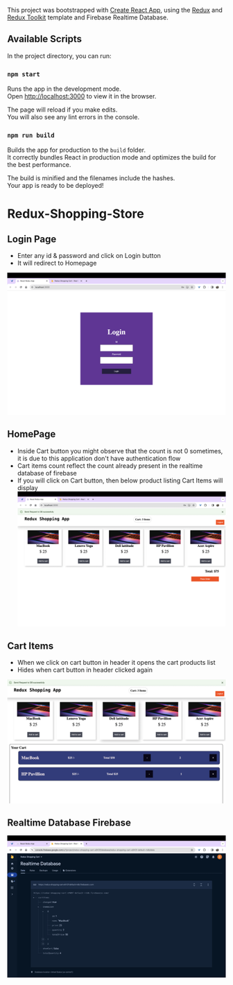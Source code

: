 This project was bootstrapped with [Create React App](https://github.com/facebook/create-react-app), using the [Redux](https://redux.js.org/) and [Redux Toolkit](https://redux-toolkit.js.org/) template and Firebase Realtime Database.

## Available Scripts

In the project directory, you can run:

### `npm start`

Runs the app in the development mode.<br />
Open [http://localhost:3000](http://localhost:3000) to view it in the browser.

The page will reload if you make edits.<br />
You will also see any lint errors in the console.

### `npm run build`

Builds the app for production to the `build` folder.<br />
It correctly bundles React in production mode and optimizes the build for the best performance.

The build is minified and the filenames include the hashes.<br />
Your app is ready to be deployed!

# Redux-Shopping-Store

## Login Page
- Enter any id & password and click on Login button
- It will redirect to Homepage
  
![Login Page Image](https://github.com/divya661/Redux-Shopping-Store/blob/main/screenshots/Login%20Page.png?raw=true)

## HomePage
- Inside Cart button you might observe that the count is not 0 sometimes, it is due to this application don't have authentication flow
- Cart items count reflect the count already present in the realtime database of firebase
- If you will click on Cart button, then below product listing Cart Items will display
![Home Page Image containing product list](https://github.com/divya661/Redux-Shopping-Store/blob/main/screenshots/Products%20List.png?raw=true)

## Cart Items 
- When we click on cart button in header it opens the cart products list 
- Hides when cart button in header clicked again

![Containg products current present in cart](https://github.com/divya661/Redux-Shopping-Store/blob/main/screenshots/Add%20Product.png?raw=true)

## Realtime Database Firebase
![Database used for fetching & updating cart items in DB](https://github.com/divya661/Redux-Shopping-Store/blob/main/screenshots/Realtime%20DB%20Firebase.png?raw=true)
